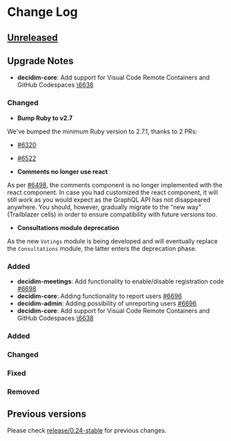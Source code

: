 # Change Log

## [Unreleased](https://github.com/decidim/decidim/tree/HEAD)

## Upgrade Notes

- **decidim-core**: Add support for Visual Code Remote Containers and GitHub Codespaces [\6638](https://github.com/decidim/decidim/pull/6638)

### Changed

- **Bump Ruby to v2.7**

We've bumped the minimum Ruby version to 2.7.1, thanks to 2 PRs:

- [\#6320](https://github.com/decidim/decidim/pull/6320)
- [\#6522](https://github.com/decidim/decidim/pull/6522)

- **Comments no longer use react**

As per [\#6498](https://github.com/decidim/decidim/pull/6498), the comments component is no longer implemented with the react component. In case you had customized the react component, it will still work as you would expect as the GraphQL API has not disappeared anywhere. You should, however, gradually migrate to the "new way" (Trailblazer cells) in order to ensure compatibility with future versions too.

- **Consultations module deprecation**

As the new `Votings` module is being developed and will eventually replace the `Consultations` module, the latter enters the deprecation phase.

### Added

- **decidim-meetings**: Add functionality to enable/disable registration code [\#6698](https://github.com/decidim/decidim/pull/6698)
- **decidim-core**: Adding functionality to report users [\#6696](https://github.com/decidim/decidim/pull/6696)
- **decidim-admin**: Adding possibility of unreporting users [\#6696](https://github.com/decidim/decidim/pull/6696)
- **decidim-core**: Add support for Visual Code Remote Containers and GitHub Codespaces [\6638](https://github.com/decidim/decidim/pull/6638)

### Added

### Changed

### Fixed

### Removed

## Previous versions

Please check [release/0.24-stable](https://github.com/decidim/decidim/blob/release/0.24-stable/CHANGELOG.md) for previous changes.
